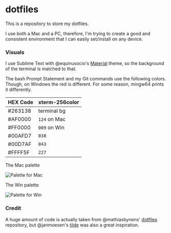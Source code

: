 # dotfiles

This is a repository to store my dotfiles.

I use both a Mac and a PC, therefore, I'm trying to create a good and consistent environment that I can easily set/install on any device.

### Visuals

I use Sublime Text with @equinusocio's [Material](https://github.com/equinusocio/material-theme) theme, so the background of the terminal is matched to that.

The bash Prompt Statement and my Git commands use the following colors.
Though, on Windows the red is different. For some reason, mingw64 prints it differently.

HEX Code | xterm-256color
--- | ---
#263138 | terminal bg
#AF0000 | `124` on Mac
#FF0000 | `009` on Win
#00AFD7 | `038`
#00D7AF | `043`
#FFFF5F | `227`

The Mac palette

![Palette for Mac](/../screenshots/images/paletteMac.jpg?raw=true)

The Win palette

![Palette for Win](/../screenshots/images/paletteWin.jpg?raw=true)

### Credit

A huge amount of code is actually taken from @mathiasbynens' [dotfiles](https://github.com/mathiasbynens/dotfiles) repository, but @janmoesen's [tilde](https://github.com/janmoesen/tilde) was also a great inspiration.
